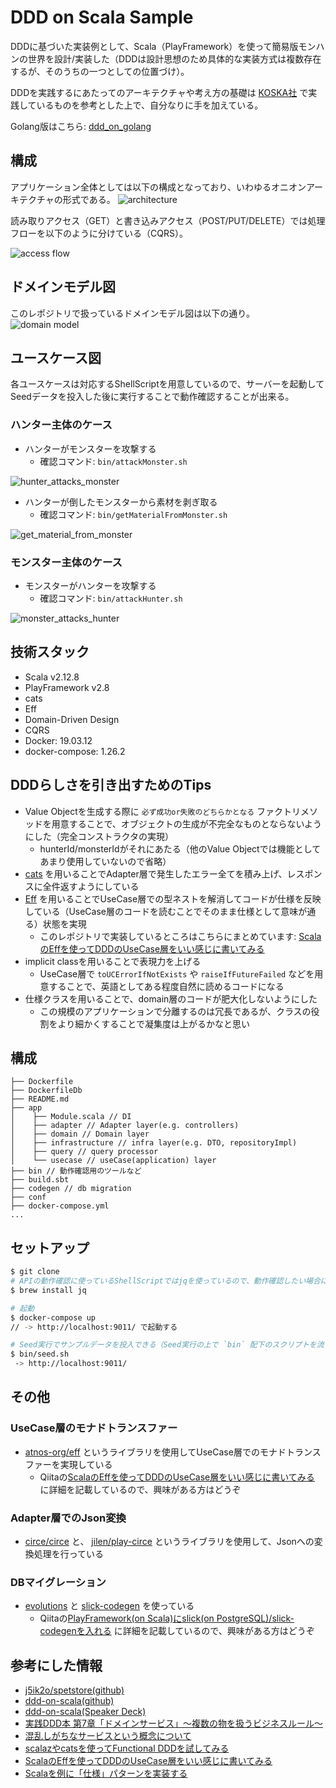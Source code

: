 # DDD on Scala Sample
DDDに基づいた実装例として、Scala（PlayFramework）を使って簡易版モンハンの世界を設計/実装した（DDDは設計思想のため具体的な実装方式は複数存在するが、そのうちの一つとしての位置づけ）。

DDDを実践するにあたってのアーキテクチャや考え方の基礎は [KOSKA社](https://www.koska.jp/) で実践しているものを参考とした上で、自分なりに手を加えている。

Golang版はこちら: [ddd_on_golang](https://github.com/yu-croco/ddd_on_golang)

## 構成
アプリケーション全体としては以下の構成となっており、いわゆるオニオンアーキテクチャの形式である。
![architecture](./public/images/architecture.png)

読み取りアクセス（GET）と書き込みアクセス（POST/PUT/DELETE）では処理フローを以下のように分けている（CQRS）。

![access flow](./public/images/access_flow.png)

## ドメインモデル図
このレポジトリで扱っているドメインモデル図は以下の通り。
![domain model](./public/images/domain_model.png)

## ユースケース図
各ユースケースは対応するShellScriptを用意しているので、サーバーを起動してSeedデータを投入した後に実行することで動作確認することが出来る。

### ハンター主体のケース
- ハンターがモンスターを攻撃する
    - 確認コマンド: `bin/attackMonster.sh`

![hunter_attacks_monster](./public/images/hunter_attacks_monster.png)

- ハンターが倒したモンスターから素材を剥ぎ取る
    - 確認コマンド: `bin/getMaterialFromMonster.sh`

![get_material_from_monster](./public/images/get_material_from_monster.png)

### モンスター主体のケース
- モンスターがハンターを攻撃する
    - 確認コマンド: `bin/attackHunter.sh`

![monster_attacks_hunter](./public/images/monster_attacks_hunter.png)


## 技術スタック
- Scala v2.12.8
- PlayFramework v2.8
- cats
- Eff
- Domain-Driven Design
- CQRS
- Docker: 19.03.12
- docker-compose: 1.26.2

## DDDらしさを引き出すためのTips
- Value Objectを生成する際に `必ず成功or失敗のどちらかとなる` ファクトリメソッドを用意することで、オブジェクトの生成が不完全なものとならないようにした（完全コンストラクタの実現）
    - hunterId/monsterIdがそれにあたる（他のValue Objectでは機能としてあまり使用していないので省略）
- [cats](https://github.com/typelevel/cats) を用いることでAdapter層で発生したエラー全てを積み上げ、レスポンスに全件返すようにしている
- [Eff](https://github.com/atnos-org/eff) を用いることでUseCase層での型ネストを解消してコードが仕様を反映している（UseCase層のコードを読むことでそのまま仕様として意味が通る）状態を実現
    - このレポジトリで実装しているところはこちらにまとめています: [ScalaのEffを使ってDDDのUseCase層をいい感じに書いてみる](https://qiita.com/yu-croco/items/859328beda388f4f4393)
- implicit classを用いることで表現力を上げる
    - UseCase層で `toUCErrorIfNotExists` や `raiseIfFutureFailed` などを用意することで、英語としてある程度自然に読めるコードになる
- 仕様クラスを用いることで、domain層のコードが肥大化しないようにした
    - この規模のアプリケーションで分離するのは冗長であるが、クラスの役割をより細かくすることで凝集度は上がるかなと思い

## 構成

```
├── Dockerfile
├── DockerfileDb
├── README.md
├── app
│    ├── Module.scala // DI
│    ├── adapter // Adapter layer(e.g. controllers)
│    ├── domain // Domain layer
│    ├── infrastructure // infra layer(e.g. DTO, repositoryImpl)
│    ├── query // query processor
│    └── usecase // useCase(application) layer
├── bin // 動作確認用のツールなど
├── build.sbt
├── codegen // db migration
├── conf
├── docker-compose.yml
...
```

## セットアップ

```bash
$ git clone
# APIの動作確認に使っているShellScriptではjqを使っているので、動作確認したい場合には入れる
$ brew install jq

# 起動
$ docker-compose up
// -> http://localhost:9011/ で起動する

# Seed実行でサンプルデータを投入できる（Seed実行の上で `bin` 配下のスクリプトを流すと各ユースケースの結果が返される）
$ bin/seed.sh
 -> http://localhost:9011/
```

## その他
### UseCase層のモナドトランスファー
- [atnos-org/eff](https://github.com/atnos-org/eff) というライブラリを使用してUseCase層でのモナドトランスファーを実現している
  - Qiitaの[ScalaのEffを使ってDDDのUseCase層をいい感じに書いてみる](https://qiita.com/yu-croco/items/859328beda388f4f4393) に詳細を記載しているので、興味がある方はどうぞ

### Adapter層でのJson変換
- [circe/circe](https://github.com/circe/circe) と、 [jilen/play-circe](https://github.com/jilen/play-circe) というライブラリを使用して、Jsonへの変換処理を行っている

### DBマイグレーション
- [evolutions](https://www.playframework.com/documentation/2.8.x/Evolutions) と [slick-codegen](https://scala-slick.org/doc/3.2.0/code-generation.html) を使っている
  - Qiitaの[PlayFramework(on Scala)にslick(on PostgreSQL)/slick-codegenを入れる](https://qiita.com/yu-croco/items/47dff9d653803fce883a) に詳細を記載しているので、興味がある方はどうぞ

## 参考にした情報
- [j5ik2o/spetstore(github)](https://github.com/j5ik2o/spetstore)
- [ddd-on-scala(github)](https://github.com/crossroad0201/ddd-on-scala)
- [ddd-on-scala(Speaker Deck)](https://speakerdeck.com/crossroad0201/scala-on-ddd)
- [実践DDD本 第7章「ドメインサービス」～複数の物を扱うビジネスルール～](https://codezine.jp/article/detail/10318)
- [混乱しがちなサービスという概念について](https://blog.j5ik2o.me/entry/2016/03/07/034646)
- [scalazやcatsを使ってFunctional DDDを試してみる](https://qiita.com/uryyyyyyy/items/4a846be75f1554727f71)
- [ScalaのEffを使ってDDDのUseCase層をいい感じに書いてみる](https://qiita.com/yu-croco/items/859328beda388f4f4393)
- [Scalaを例に「仕様」パターンを実装する](https://yoskhdia.hatenablog.com/entry/2018/12/06/085621#f-61b9a946)